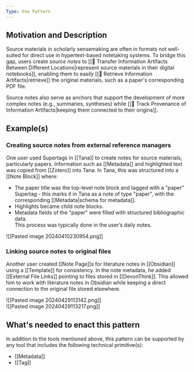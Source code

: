 ```yaml
---
Type: Use Pattern
---
```

## Motivation and Description

Source materials in scholarly sensemaking are often in formats not well-suited for direct use in hypertext-based notetaking systems. To bridge this gap, users create _source notes_ to [[🚛 Transfer Information Artifacts Between Different Locations|represent source materials in their digital notebooks]], enabling them to easily [[🎣 Retrieve Information Artifacts|retrieve]] the original materials, such as a paper's corresponding PDF file.

Source notes also serve as anchors that support the development of more complex notes (e.g., summaries, syntheses) while [[🌱 Track Provenance of Information Artifacts|keeping them connected to their origins]].
## Example(s)

### Creating source notes from external reference managers

One user used Supertags in [[Tana]] to create notes for source materials, particularly papers. Information such as [[Metadata]] and highlighted text was copied from [[Zotero]] into Tana. In Tana, this was structured into a [[Note Block]] where:

- The paper title was the top-level note block and tagged with a "paper" Supertag - this marks it in Tana as a note of type "paper", with the corresponding [[Metadata|schema for metadata]].
- Highlights became child note blocks.
- Metadata fields of the "paper" were filled with structured bibliographic data.  
    This process was typically done in the user’s daily notes.

![[Pasted image 20240410230954.png]]

### Linking source notes to original files

Another user created [[Note Page]]s for literature notes in [[Obsidian]] using a [[Template]] for consistency. In the note metadata, he added [[External File Links]] pointing to files stored in [[DevonThink]]. This allowed him to work with literature notes in Obsidian while keeping a direct connection to the original file stored elsewhere.

![[Pasted image 20240429113142.png]]  
![[Pasted image 20240429113217.png]]

## What's needed to enact this pattern

In addition to the tools mentioned above, this pattern can be supported by any tool that includes the following technical primitive(s):

- [[Metadata]]
- [[Tag]]


